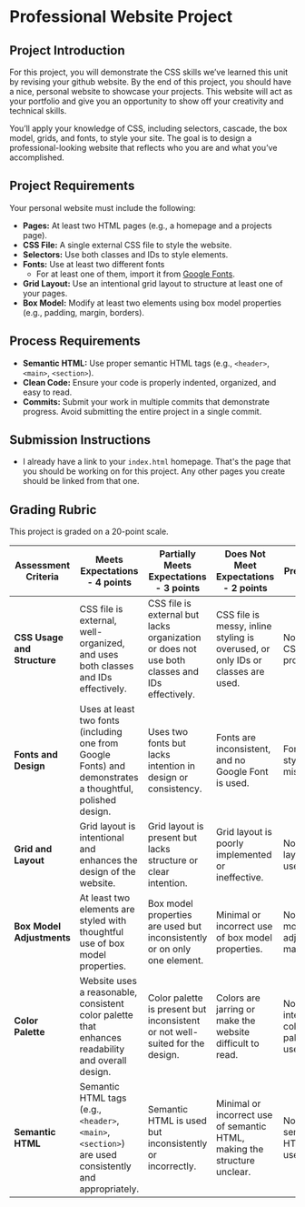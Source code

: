 # Professional Website Project

## **Project Introduction**
For this project, you will demonstrate the CSS skills we’ve learned this unit by revising your github website. By the end of this project, you should have a nice, personal website to showcase your projects. This website will act as your portfolio and give you an opportunity to show off your creativity and technical skills.

You’ll apply your knowledge of CSS, including selectors, cascade, the box model, grids, and fonts, to style your site. The goal is to design a professional-looking website that reflects who you are and what you’ve accomplished.

## **Project Requirements**
Your personal website must include the following:

- **Pages:** At least two HTML pages (e.g., a homepage and a projects page).
- **CSS File:** A single external CSS file to style the website.
- **Selectors:** Use both classes and IDs to style elements.
- **Fonts:** Use at least two different fonts
    * For at least one of them, import it from [Google Fonts](https://fonts.google.com/). 
- **Grid Layout:** Use an intentional grid layout to structure at least one of your pages.
- **Box Model:** Modify at least two elements using box model properties (e.g., padding, margin, borders).

## **Process Requirements**
- **Semantic HTML:** Use proper semantic HTML tags (e.g., `<header>`, `<main>`, `<section>`).
- **Clean Code:** Ensure your code is properly indented, organized, and easy to read.
- **Commits:** Submit your work in multiple commits that demonstrate progress. Avoid submitting the entire project in a single commit.

## **Submission Instructions**
- I already have a link to your `index.html` homepage. That's the page that
you should be working on for this project. Any other pages you create
should be linked from that one.

## Grading Rubric

This project is graded on a 20-point scale.

| **Assessment Criteria**         | **Meets Expectations - 4 points**                                                                                  | **Partially Meets Expectations - 3 points**                                     | **Does Not Meet Expectations - 2 points**                                                          | **Not Present - 0 points**                    |
|---------------------------------|---------------------------------------------------------------------------------------------------------------------|---------------------------------------------------------------------------------|------------------------------------------------------------------------------------------------------------------------------------------|-----------------------------------------------|
| **CSS Usage and Structure**      | CSS file is external, well-organized, and uses both classes and IDs effectively.                                    | CSS file is external but lacks organization or does not use both classes and IDs effectively. | CSS file is messy, inline styling is overused, or only IDs or classes are used.                                                          | No external CSS file provided.                |
| **Fonts and Design**             | Uses at least two fonts (including one from Google Fonts) and demonstrates a thoughtful, polished design.           | Uses two fonts but lacks intention in design or consistency.                     | Fonts are inconsistent, and no Google Font is used.                                                                                      | Fonts or styling are missing.                 |
| **Grid and Layout**              | Grid layout is intentional and enhances the design of the website.                                                  | Grid layout is present but lacks structure or clear intention.                   | Grid layout is poorly implemented or ineffective.                                                                                        | No grid layout is used.                       |
| **Box Model Adjustments**        | At least two elements are styled with thoughtful use of box model properties.                                       | Box model properties are used but inconsistently or on only one element.         | Minimal or incorrect use of box model properties.                                                                                        | No box model adjustments made.                |
| **Color Palette**                | Website uses a reasonable, consistent color palette that enhances readability and overall design.                   | Color palette is present but inconsistent or not well-suited for the design.     | Colors are jarring or make the website difficult to read.                                                                                | No intentional color palette is used.         |
| **Semantic HTML**                | Semantic HTML tags (e.g., `<header>`, `<main>`, `<section>`) are used consistently and appropriately.               | Semantic HTML is used but inconsistently or incorrectly.                                                               | Minimal or incorrect use of semantic HTML, making the structure unclear.                                                                | No semantic HTML is used.                     |